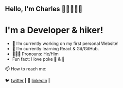 ## Hello, I'm Charles ✌🏼👨🏻‍💻

# I'm a Developer & hiker!

- 🧰 I’m currently working on my first personal Website!
- 🌱 I’m currently learning React & Git/GitHub.
- 👨🏻‍🌾 Pronouns: He/Him
- Fun fact: I love poke 🌮 & 🍚

📫 How to reach me:

🐦 [twitter][twitter] **|** 
👔 [linkedin][linkedin] **|** 

[twitter]: https://twitter.com/ch4rle2
[linkedin]: https://www.linkedin.com/in/charles-oliveira-a5aa49207/
